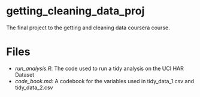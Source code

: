 # getting_cleaning_data_proj
The final project to the getting and cleaning data coursera course.

# Files
+ *run_analysis.R*: The code used to run a tidy analysis on the UCI HAR Dataset
+ *code_book.md*: A codebook for the variables used in tidy_data_1.csv and tidy_data_2.csv
